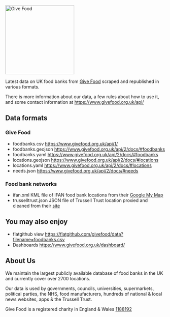 <img width="217" alt="Give Food" src="https://user-images.githubusercontent.com/763913/120896668-763b9e00-c61a-11eb-9467-35759ce7d922.png">

Latest data on UK food banks from [Give Food](https://www.givefood.org.uk) scraped and republished in various formats.

There is more information about our data, a few rules about how to use it, and some contact information at https://www.givefood.org.uk/api/

## Data formats
### Give Food
* foodbanks.csv https://www.givefood.org.uk/api/1/
* foodbanks.geojson https://www.givefood.org.uk/api/2/docs/#foodbanks
* foodbanks.yaml https://www.givefood.org.uk/api/2/docs/#foodbanks
* locations.geojson https://www.givefood.org.uk/api/2/docs/#locations
* locations.yaml https://www.givefood.org.uk/api/2/docs/#locations
* needs.json https://www.givefood.org.uk/api/2/docs/#needs

### Food bank networks
* ifan.xml KML file of IFAN food bank locations from their [Google My Map](https://www.foodaidnetwork.org.uk/our-members)
* trusselltrust.json JSON file of Trussell Trust location proxied and cleaned from their [site](https://www.trusselltrust.org/get-help/find-a-foodbank/foodbank-search/?foodbank_s=all&callback=hello)

## You may also enjoy
* flatgithub view https://flatgithub.com/givefood/data?filename=foodbanks.csv
* Dashboards https://www.givefood.org.uk/dashboard/

## About Us
We maintain the largest publicly available database of food banks in the UK and currently cover over 2700 locations.

Our data is used by governments, councils, universities, supermarkets, political parties, the NHS, food manufacturers, hundreds of national & local news websites, apps & the Trussell Trust.

Give Food is a registered charity in England & Wales [1188192](https://register-of-charities.charitycommission.gov.uk/charity-details/?regid=1188192&subid=0)
